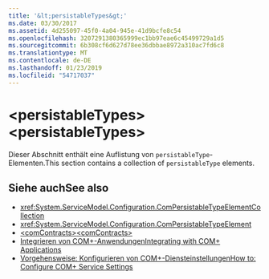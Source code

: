 ```yaml
---
title: '&lt;persistableTypes&gt;'
ms.date: 03/30/2017
ms.assetid: 4d255097-45f0-4a04-945e-41d9bcfe8c54
ms.openlocfilehash: 3207291380365999ec1bb97eae6c45499729a1d5
ms.sourcegitcommit: 6b308cf6d627d78ee36dbbae8972a310ac7fd6c8
ms.translationtype: MT
ms.contentlocale: de-DE
ms.lasthandoff: 01/23/2019
ms.locfileid: "54717037"
---
```

# <a name="ltpersistabletypesgt"></a><span data-ttu-id="d2bf8-102">&lt;persistableTypes&gt;</span><span class="sxs-lookup"><span data-stu-id="d2bf8-102">&lt;persistableTypes&gt;</span></span>
<span data-ttu-id="d2bf8-103">Dieser Abschnitt enthält eine Auflistung von `persistableType`-Elementen.</span><span class="sxs-lookup"><span data-stu-id="d2bf8-103">This section contains a collection of `persistableType` elements.</span></span>  
  
## <a name="see-also"></a><span data-ttu-id="d2bf8-104">Siehe auch</span><span class="sxs-lookup"><span data-stu-id="d2bf8-104">See also</span></span>
- <xref:System.ServiceModel.Configuration.ComPersistableTypeElementCollection>
- <xref:System.ServiceModel.Configuration.ComPersistableTypeElement>
- [<span data-ttu-id="d2bf8-105">\<comContracts></span><span class="sxs-lookup"><span data-stu-id="d2bf8-105">\<comContracts></span></span>](../../../../../docs/framework/configure-apps/file-schema/wcf/comcontracts.md)
- [<span data-ttu-id="d2bf8-106">Integrieren von COM+-Anwendungen</span><span class="sxs-lookup"><span data-stu-id="d2bf8-106">Integrating with COM+ Applications</span></span>](../../../../../docs/framework/wcf/feature-details/integrating-with-com-plus-applications.md)
- [<span data-ttu-id="d2bf8-107">Vorgehensweise: Konfigurieren von COM+-Diensteinstellungen</span><span class="sxs-lookup"><span data-stu-id="d2bf8-107">How to: Configure COM+ Service Settings</span></span>](../../../../../docs/framework/wcf/feature-details/how-to-configure-com-service-settings.md)
